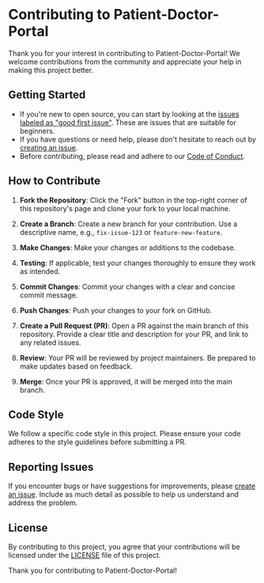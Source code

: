 # Contributing to Patient-Doctor-Portal

Thank you for your interest in contributing to Patient-Doctor-Portal! We welcome contributions from the community and appreciate your help in making this project better.

## Getting Started

- If you're new to open source, you can start by looking at the [issues labeled as "good first issue"](https://github.com/Theternos/Patient-Doctor-Portal/labels/good%20first%20issue). These are issues that are suitable for beginners.
- If you have questions or need help, please don't hesitate to reach out by [creating an issue](https://github.com/Theternos/Patient-Doctor-Portal/issues/new).
- Before contributing, please read and adhere to our [Code of Conduct](CODE_OF_CONDUCT.md).

## How to Contribute

1. **Fork the Repository**: Click the "Fork" button in the top-right corner of this repository's page and clone your fork to your local machine.

2. **Create a Branch**: Create a new branch for your contribution. Use a descriptive name, e.g., `fix-issue-123` or `feature-new-feature`.

3. **Make Changes**: Make your changes or additions to the codebase.

4. **Testing**: If applicable, test your changes thoroughly to ensure they work as intended.

5. **Commit Changes**: Commit your changes with a clear and concise commit message.

6. **Push Changes**: Push your changes to your fork on GitHub.

7. **Create a Pull Request (PR)**: Open a PR against the main branch of this repository. Provide a clear title and description for your PR, and link to any related issues.

8. **Review**: Your PR will be reviewed by project maintainers. Be prepared to make updates based on feedback.

9. **Merge**: Once your PR is approved, it will be merged into the main branch.

## Code Style

We follow a specific code style in this project. Please ensure your code adheres to the style guidelines before submitting a PR.

## Reporting Issues

If you encounter bugs or have suggestions for improvements, please [create an issue](https://github.com/Theternos/Patient-Doctor-Portal/issues/new). Include as much detail as possible to help us understand and address the problem.

## License

By contributing to this project, you agree that your contributions will be licensed under the [LICENSE](LICENSE.md) file of this project.

Thank you for contributing to Patient-Doctor-Portal!
